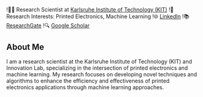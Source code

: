 ##
!👨‍💼 Research Scientist at [Karlsruhe Institute of Technology (KIT)](https://www.kit.edu)
!🔬 Research Interests: Printed Electronics, Machine Learning
!🌐 [LinkedIn]([https://www.linkedin.com/in/your-linkedin-profile](https://www.linkedin.com/in/alivtunc/))
!📚 [ResearchGate]([https://www.researchgate.net/profile/your-profile](https://www.researchgate.net/profile/Ali-Tunc-10))
!🔍 [Google Scholar]([https://scholar.google.com/citations?user=your-profile](https://scholar.google.com/citations?user=PGZmQA0AAAAJ&hl=tr))

## About Me
I am a research scientist at the Karlsruhe Institute of Technology (KIT) and Innovation Lab, specializing in the intersection of printed electronics and machine learning. My research focuses on developing novel techniques and algorithms to enhance the efficiency and effectiveness of printed electronics applications through machine learning approaches.
